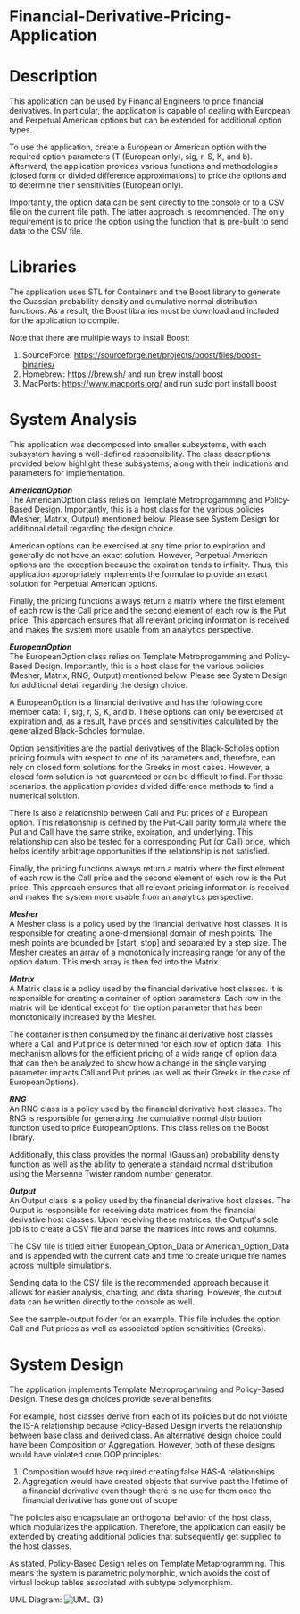 # Financial-Derivative-Pricing-Application

# Description
This application can be used by Financial Engineers to price financial derivatives. In particular, the application is capable of dealing with European and Perpetual American options but can be extended for additional option types.

To use the application, create a European or American option with the required option parameters (T (European only), sig, r, S, K, and b). Afterward, the application provides various functions and methodologies (closed form or divided difference approximations) to price the options and to determine their sensitivities (European only).

Importantly, the option data can be sent directly to the console or to a CSV file on the current file path. The latter approach is recommended. The only requirement is to price the option using the function that is pre-built to send data to the CSV file.

# Libraries
The application uses STL for Containers and the Boost library to generate the Guassian probability density and cumulative normal distribution functions. As a result, the Boost libraries must be download and included for the application to compile. 

Note that there are multiple ways to install Boost: 
1. SourceForce: https://sourceforge.net/projects/boost/files/boost-binaries/
2. Homebrew: https://brew.sh/ and run brew install boost 
3. MacPorts: https://www.macports.org/ and run sudo port install boost 

# System Analysis
This application was decomposed into smaller subsystems, with each subsystem having a well-defined responsibility. The class descriptions provided below highlight these subsystems, along with their indications and parameters for implementation.

***AmericanOption***\
The AmericanOption class relies on Template Metroprogamming and Policy-Based Design. Importantly, this is a host class for the various policies (Mesher, Matrix, Output) mentioned below. Please see System Design for additional detail regarding the design choice. 

American options can be exercised at any time prior to expiration and generally do not have an exact solution. However, Perpetual American options are the exception because the expiration tends to infinity. Thus, this application appropriately implements the formulae to provide an exact solution for Perpetual American options. 

Finally, the pricing functions always return a matrix where the first element of each row is the Call price and the second element of each row is the Put price. This approach ensures that all relevant pricing information is received and makes the system more usable from an analytics perspective.

***EuropeanOption***\
The EuropeanOption class relies on Template Metroprogamming and Policy-Based Design. Importantly, this is a host class for the various policies (Mesher, Matrix, RNG, Output) mentioned below. Please see System Design for additional detail regarding the design choice. 

A EuropeanOption is a financial derivative and has the following core member data: T, sig, r, S, K, and b. These options can only be exercised at expiration and, as a result, have prices and sensitivities calculated by the generalized Black-Scholes formulae. 

Option sensitivities are the partial derivatives of the Black-Scholes option pricing formula with respect to one of its parameters and, therefore, can rely on closed form solutions for the Greeks in most cases. However, a closed form solution is not guaranteed or can be difficult to find. For those scenarios, the application provides divided difference methods to find a numerical solution.

There is also a relationship between Call and Put prices of a European option. This relationship is defined by the Put-Call parity formula where the Put and Call have the same strike, expiration, and underlying. This relationship can also be tested for a corresponding Put (or Call) price, which helps identify arbitrage opportunities if the relationship is not satisfied.

Finally, the pricing functions always return a matrix where the first element of each row is the Call price and the second element of each row is the Put price. This approach ensures that all relevant pricing information is received and makes the system more usable from an analytics perspective.


***Mesher***\
A Mesher class is a policy used by the financial derivative host classes. It is responsible for creating a one-dimensional domain of mesh points. The mesh points are bounded by [start, stop] and separated by a step size. The Mesher creates an array of a monotonically increasing range for any of the option datum. This mesh array is then fed into the Matrix.

***Matrix***\
A Matrix class is a policy used by the financial derivative host classes. It is responsible for creating a container of option parameters. Each row in the matrix will be identical except for the option parameter that has been monotonically increased by the Mesher.

The container is then consumed by the financial derivative host classes where a Call and Put price is determined for each row of option data. This mechanism allows for the efficient pricing of a wide range of option data that can then be analyzed to show how a change in the single varying parameter impacts Call and Put prices (as well as their Greeks in the case of EuropeanOptions).

***RNG***\
An RNG class is a policy used by the financial derivative host classes. The RNG is responsible for generating the cumulative normal distribution function used to price EuropeanOptions. This class relies on the Boost library.

Additionally, this class provides the normal (Gaussian) probability density function as well as the ability to generate a standard normal distribution using the Mersenne Twister random number generator. 

***Output***\
An Output class is a policy used by the financial derivative host classes. The Output is responsible for receiving data matrices from the financial derivative host classes. Upon receiving these matrices, the Output's sole job is to create a CSV file and parse the matrices into rows and columns.

The CSV file is titled either European_Option_Data or American_Option_Data and is appended with the current date and time to create unique file names across multiple simulations.

Sending data to the CSV file is the recommended approach because it allows for easier analysis, charting, and data sharing. However, the output data can be written directly to the console as well.

See the sample-output folder for an example. This file includes the option Call and Put prices as well as associated option sensitivities (Greeks).

# System Design
The application implements Template Metroprogamming and Policy-Based Design. These design choices provide several benefits.

For example, host classes derive from each of its policies but do not violate the IS-A relationship because Policy-Based Design inverts the relationship between base class and derived class. An alternative design choice could have been Composition or Aggregation. However, both of these designs would have violated core OOP principles:
     
   1.	Composition would have required creating false HAS-A relationships
   2.	Aggregation would have created objects that survive past the lifetime of a financial derivative even though there is no use for them once the financial derivative has gone out of scope

The policies also encapsulate an orthogonal behavior of the host class, which modularizes the application. Therefore, the application can easily be extended by creating additional policies that subsequently get supplied to the host classes.

As stated, Policy-Based Design relies on Template Metaprogramming. This means the system is parametric polymorphic, which avoids the cost of virtual lookup tables associated with subtype polymorphism.

UML Diagram:
![UML (3)](https://user-images.githubusercontent.com/12025538/91356153-34ddae80-e7bd-11ea-83b8-1404852f3316.png)

